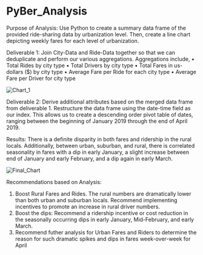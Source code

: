 # PyBer_Analysis



Purpose of Analysis:
Use Python to create a summary data frame of the provided ride-sharing data by urbanization level. Then, create a line chart depicting weekly fares for each level of urbanization. 

Deliverable 1:
Join City-Data and Ride-Data together so that we can deduplicate and perform our various aggregations. 
Aggregations include, 
•	Total Rides by city type
•	Total Drivers by city type
•	Total Fares in us-dollars ($) by city type
•	Average Fare per Ride for each city type
•	Average Fare per Driver for city type

![Chart_1](PyBer_Analysis\Final_Chart.png)

Deliverable 2: 
Derive additional attributes based on the merged data frame from deliverable 1. Restructure the data frame using the date-time field as our index. This allows us to create a descending order pivot table of dates, ranging between the beginning of January 2019 through the end of April 2019.

Results: 
There is a definite disparity in both fares and ridership in the rural locals. Additionally, between urban, suburban, and rural, there is correlated seasonality in fares with a dip in early January, a slight increase between end of January and early February, and a dip again in early March.

![Final_Chart](PyBer_Analysis\Final_Chart.png)

Recommendations based on Analysis:
1.	Boost Rural Fares and Rides.  The rural numbers are dramatically lower than both urban and suburban locals. Recommend implementing incentives to promote an increase in rural driver numbers. 
2.	Boost the dips: Recommend a ridership incentive or cost reduction in the seasonally occurring dips in early January, Mid-February, and early March. 
3.	Recommend futher analysis for Urban Fares and Riders to determine the reason for such dramatic spikes and dips in fares week-over-week for April



 



